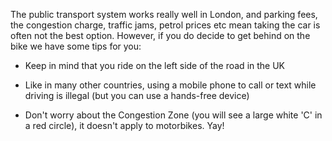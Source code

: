The public transport system works really well in London, and parking fees, the congestion charge, traffic jams, petrol prices etc mean taking the car is often not the best option. However, if you do decide to get behind on the bike we have some tips for you:

-   Keep in mind that you ride on the left side of the road in the UK

-   Like in many other countries, using a mobile phone to call or text while driving is illegal (but you can use a hands-free device)

-   Don't worry about the Congestion Zone (you will see a large white 'C' in a red circle), it doesn't apply to motorbikes. Yay!
